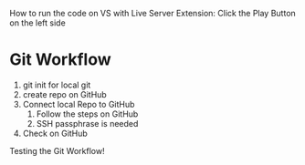 How to run the code on VS with Live Server Extension: 
    Click the Play Button on the left side


# Git Workflow
1) git init for local git
2) create repo on GitHub
3) Connect local Repo to GitHub
    1) Follow the steps on GitHub
    2) SSH passphrase is needed 
4) Check on GitHub 


Testing the Git Workflow!
